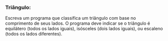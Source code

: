 ### Triângulo:

Escreva um programa que classifica um triângulo com base no comprimento de
seus lados. O programa deve indicar se o triângulo é equilátero (todos os
lados iguais), isósceles (dois lados iguais), ou escaleno (todos os lados
diferentes).
